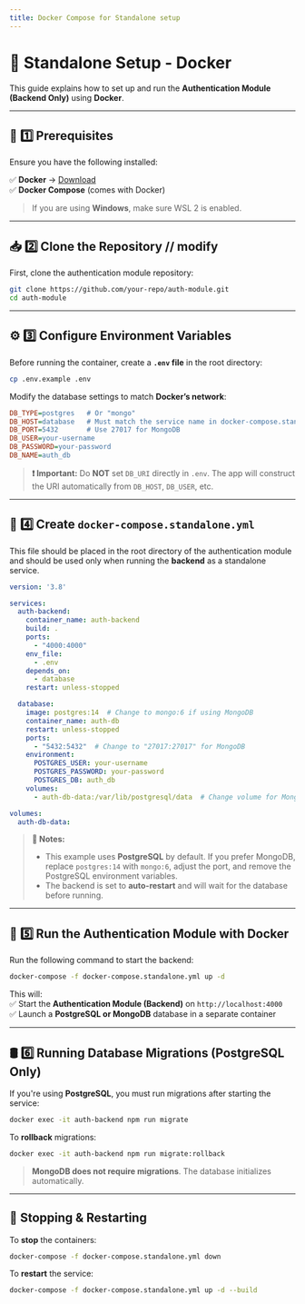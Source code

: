 ```yaml
---
title: Docker Compose for Standalone setup
---
```


# 🐳 Standalone Setup - Docker  

This guide explains how to set up and run the **Authentication Module (Backend Only)** using **Docker**.

---

## 📌 1️⃣ Prerequisites  

Ensure you have the following installed:  

✅ **Docker** → [Download](https://www.docker.com/get-started/)  
✅ **Docker Compose** (comes with Docker)  

> If you are using **Windows**, make sure WSL 2 is enabled.  

---

## 📥 2️⃣ Clone the Repository   // modify

First, clone the authentication module repository:  

```sh
git clone https://github.com/your-repo/auth-module.git
cd auth-module
```

---

## ⚙️ 3️⃣ Configure Environment Variables  

Before running the container, create a **`.env` file** in the root directory:

```sh
cp .env.example .env
```

Modify the database settings to match **Docker’s network**:

```ini
DB_TYPE=postgres   # Or "mongo"
DB_HOST=database   # Must match the service name in docker-compose.standalone.yml
DB_PORT=5432       # Use 27017 for MongoDB
DB_USER=your-username
DB_PASSWORD=your-password
DB_NAME=auth_db
```

> **❗ Important:** Do **NOT** set `DB_URI` directly in `.env`. The app will construct the URI automatically from `DB_HOST`, `DB_USER`, etc.

---

## 📝 4️⃣ Create `docker-compose.standalone.yml`  

This file should be placed in the root directory of the authentication module and should be used only when running the **backend** as a standalone service.

```yaml
version: '3.8'

services:
  auth-backend:
    container_name: auth-backend
    build: .
    ports:
      - "4000:4000"
    env_file:
      - .env
    depends_on:
      - database
    restart: unless-stopped

  database:
    image: postgres:14  # Change to mongo:6 if using MongoDB
    container_name: auth-db
    restart: unless-stopped
    ports:
      - "5432:5432"  # Change to "27017:27017" for MongoDB
    environment:
      POSTGRES_USER: your-username
      POSTGRES_PASSWORD: your-password
      POSTGRES_DB: auth_db
    volumes:
      - auth-db-data:/var/lib/postgresql/data  # Change volume for MongoDB

volumes:
  auth-db-data:
```

> **🔧 Notes:**  
> - This example uses **PostgreSQL** by default. If you prefer MongoDB, replace `postgres:14` with `mongo:6`, adjust the port, and remove the PostgreSQL environment variables.  
> - The backend is set to **auto-restart** and will wait for the database before running.  

---

## 🚀 5️⃣ Run the Authentication Module with Docker  

Run the following command to start the backend:

```sh
docker-compose -f docker-compose.standalone.yml up -d
```

This will:  
✅ Start the **Authentication Module (Backend)** on `http://localhost:4000`  
✅ Launch a **PostgreSQL or MongoDB** database in a separate container  

---

## 🛢️ 6️⃣ Running Database Migrations (PostgreSQL Only)  

If you're using **PostgreSQL**, you must run migrations after starting the service:

```sh
docker exec -it auth-backend npm run migrate
```

To **rollback** migrations:

```sh
docker exec -it auth-backend npm run migrate:rollback
```

> **MongoDB does not require migrations**. The database initializes automatically.  


---

## 🔄 Stopping & Restarting  

To **stop** the containers:  

```sh
docker-compose -f docker-compose.standalone.yml down
```

To **restart** the service:  

```sh
docker-compose -f docker-compose.standalone.yml up -d --build
```

